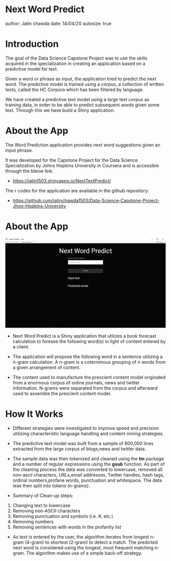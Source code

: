 Next Word Predict
========================================================
author: Jatin chawda
date: 14/04/20
autosize: true

Introduction
========================================================

The goal of the Data Science Capstone Project was to use the skills acquired in the specialization in creating an application based on a predictive model for text.

Given a word or phrase as input, the application tried to predict the next word. The predictive model is trained using a corpus, a collection of written texts, called the HC Corpora which has been filtered by language.

We have created a predictive text model using a large text corpus as training data, in order to be able to predict subsequent words given some text. Through this we have build a Shiny application.

About the App
========================================================

The Word Prediction application provides next word suggestions given an input phrase. 

It was developed for the Capstone Project for the Data Science Specialization by Johns Hopkins University in Coursera and is accessible through the bleow link:

- <https://jatin1503.shinyapps.io/NextTextPredict/>

The r codes for the application are available in the github repository:

- <https://github.com/jatinchawda1503/Data-Science-Capstone-Project-Jhon-Hopkins-University>

About the App
========================================================

![Word Prediction App](Screenshot.png) 

- Next Word Predict is a Shiny application that utilizes a book forecast calculation to foresee the following word(s) in light of content entered by a client. 

- The application will propose the following word in a sentence utilizing a n-gram calculation. A n-gram is a coterminous grouping of *n* words from a given arrangement of content. 

- The content used to manufacture the prescient content model originated from a enormous corpus of online journals, news and twitter information. N-grams were separated from the corpus and afterward used to assemble the prescient content model. 

How It Works
========================================================

- Different strategies were investigated to improve speed and precision utilizing characteristic language handling and content mining strategies.

- The predictive text model was built from a sample of 800,000 lines extracted from the large corpus of blogs,news and twitter data.

- The sample data was then tokenized and cleaned using the **tm** package and a number of regular expressions using the **gsub** function. As part of the cleaning process the data was converted to
lowercase, removed all non-ascii characters, URLs,email addresses, Twitter handles, hash tags, ordinal numbers,profane words, punctuation and whitespace. The data was then split into tokens (n-grams).


- Summary of Clean-up steps:

1. Changing text to lowercase
2. Removing non-ASCII characters
3. Removing punctuation and symbols (i.e. #, etc.)
4. Removing numbers
5. Removing sentences with words in the profanity list

- As text is entered by the user, the algorithm iterates from longest n-gram (4-gram) to shortest (2-gram) to detect a match. The predicted next word is considered using the longest, most frequent matching n-gram. The algorithm makes use of a simple back-off strategy.
